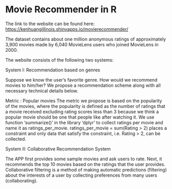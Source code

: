 # Movie Recommender in R
The link to the website can be found here:
https://kenhuangillinois.shinyapps.io/movierecommender/

The dataset contains about one million anonymous ratings of approximately 3,900 movies made by 6,040 MovieLens users who joined MovieLens in 2000.

The website consists of the following two systems:

System I: Recommendation based on genres

Suppose we know the user’s favorite genre. How would we recommend movies to him/her? We propose a recommendation scheme along with all necessary technical details below.

Metric : Popular movies
The metric we propose is based on the popularity of the movies, where the popularity is defined as the number of ratings that a movie received excluding rating scores less than 3 because we think a popular movie should be one that people like after watching it. We use function ‘summarize()’ in the library ‘dplyr’ to collect ratings per movie and name it as ratings_per_movie. ratings_per_movie = sum(Rating > 2) places a constraint and only data that satisfy the constraint, i.e. Rating > 2, can be collected. 

System II: Collaborative Recommendation System

The APP first provides some sample movies and ask users to rate. Next, it recommends the top 10 movies based on the ratings that the user provides. Collaborative filtering is a method of making automatic predictions (filtering) about the interests of a user by collecting preferences from many users (collaborating).
